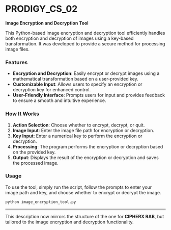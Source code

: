 # PRODIGY_CS_02

**Image Encryption and Decryption Tool**

This Python-based image encryption and decryption tool efficiently handles both encryption and decryption of images using a key-based transformation. It was developed to provide a secure method for processing image files.

### Features
- **Encryption and Decryption**: Easily encrypt or decrypt images using a mathematical transformation based on a user-provided key.
- **Customizable Input**: Allows users to specify an encryption or decryption key for enhanced control.
- **User-Friendly Interface**: Prompts users for input and provides feedback to ensure a smooth and intuitive experience.
  
### How It Works
1. **Action Selection**: Choose whether to encrypt, decrypt, or quit.
2. **Image Input**: Enter the image file path for encryption or decryption.
3. **Key Input**: Enter a numerical key to perform the encryption or decryption.
4. **Processing**: The program performs the encryption or decryption based on the provided key.
5. **Output**: Displays the result of the encryption or decryption and saves the processed image.

### Usage
To use the tool, simply run the script, follow the prompts to enter your image path and key, and choose whether to encrypt or decrypt the image.

```bash
python image_encryption_tool.py
```

---

This description now mirrors the structure of the one for **CIPHERX RAB**, but tailored to the image encryption and decryption functionality.
